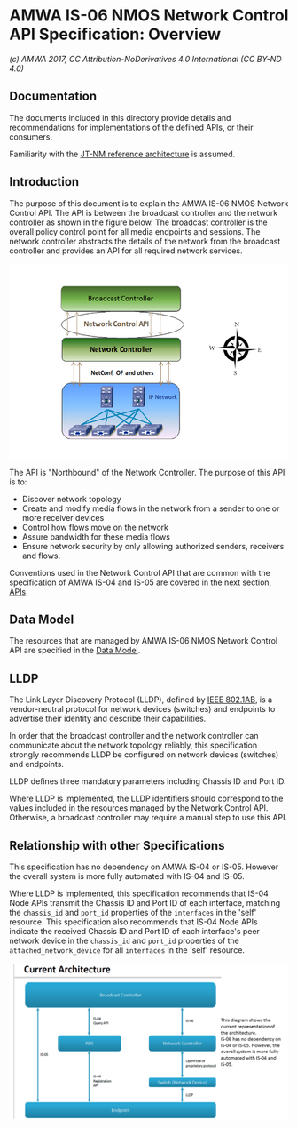 # AMWA IS-06 NMOS Network Control API Specification: Overview

_(c) AMWA 2017, CC Attribution-NoDerivatives 4.0 International (CC BY-ND 4.0)_

## Documentation

The documents included in this directory provide details and recommendations for implementations of the defined APIs, or their consumers.

Familiarity with the [JT-NM reference architecture](https://jt-nm.org/reference-architecture/) is assumed.

## Introduction

The purpose of this document is to explain the AMWA IS-06 NMOS Network Control API. The API is between the broadcast controller and the network controller as shown in the figure below. The broadcast controller is the overall policy control point for all media endpoints and sessions. The network controller abstracts the details of the network from the broadcast controller and provides an API for all required network services.

![System Diagram](images/BC-NC.png)

The API is "Northbound" of the Network Controller. The purpose of this API is to:
* Discover network topology
* Create and modify media flows in the network from a sender to one or more receiver devices
* Control how flows move on the network
* Assure bandwidth for these media flows
* Ensure network security by only allowing authorized senders, receivers and flows.

Conventions used in the Network Control API that are common with the specification of AMWA IS-04 and IS-05 are covered in the next section, [APIs](2.0.%20APIs.md).

## Data Model

The resources that are managed by AMWA IS-06 NMOS Network Control API are specified in the [Data Model](3.0.%20Data%20Model.md).

## LLDP

The Link Layer Discovery Protocol (LLDP), defined by [IEEE 802.1AB](https://standards.ieee.org/standard/802_1AB-2016.html), is a vendor-neutral protocol for network devices (switches) and endpoints to advertise their identity and describe their capabilities.

In order that the broadcast controller and the network controller can communicate about the network topology reliably, this specification strongly recommends LLDP be configured on network devices (switches) and endpoints.

LLDP defines three mandatory parameters including Chassis ID and Port ID.

Where LLDP is implemented, the LLDP identifiers should correspond to the values included in the resources managed by the Network Control API. Otherwise, a broadcast controller may require a manual step to use this API.

## Relationship with other Specifications

This specification has no dependency on AMWA IS-04 or IS-05. However the overall system is more fully automated with IS-04 and IS-05.

Where LLDP is implemented, this specification recommends that IS-04 Node APIs transmit the Chassis ID and Port ID of each interface, matching the `chassis_id` and `port_id` properties of the `interfaces` in the 'self' resource.
This specification also recommends that IS-04 Node APIs indicate the received Chassis ID and Port ID of each interface's peer network device in the `chassis_id` and `port_id` properties of the `attached_network_device` for all `interfaces` in the 'self' resource.

![Architecture Diagram](images/CurrentArchitecture.png)
